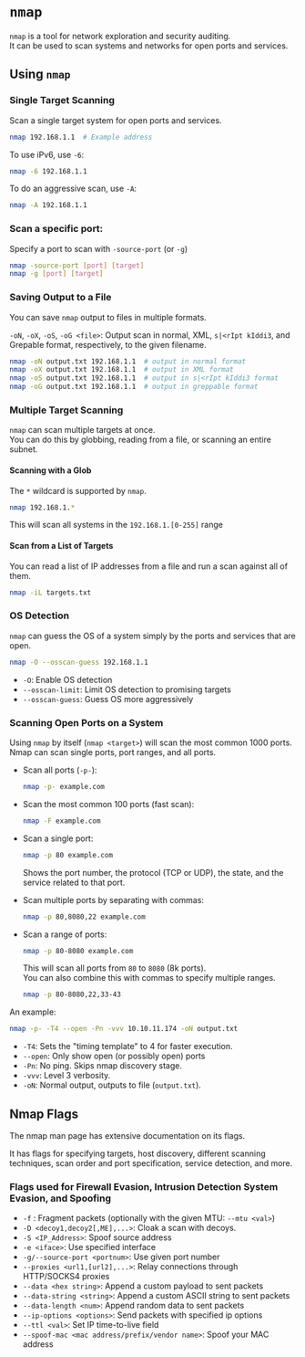 # `nmap`

`nmap` is a tool for network exploration and security auditing.  
It can be used to scan systems and networks for open ports and services.  


## Using `nmap`

### Single Target Scanning
Scan a single target system for open ports and services.  
```bash
nmap 192.168.1.1  # Example address
```
To use iPv6, use `-6`:
```bash
nmap -6 192.168.1.1
```
To do an aggressive scan, use `-A`:
```bash
nmap -A 192.168.1.1
```

### Scan a specific port:
Specify a port to scan with `-source-port` (or `-g`)
```bash
nmap -source-port [port] [target]
nmap -g [port] [target]
```

### Saving Output to a File
You can save `nmap` output to files in multiple formats. 

`-oN`, `-oX`, `-oS`, `-oG <file>`: Output scan in normal, XML, `s|<rIpt kIddi3`, and 
Grepable format, respectively, to the given filename.
```bash
nmap -oN output.txt 192.168.1.1  # output in normal format
nmap -oX output.txt 192.168.1.1  # output in XML format
nmap -oS output.txt 192.168.1.1  # output in s|<rIpt kIddi3 format
nmap -oG output.txt 192.168.1.1  # output in greppable format
```


### Multiple Target Scanning
`nmap` can scan multiple targets at once.  
You can do this by globbing, reading from a file, or scanning an entire subnet.  

#### Scanning with a Glob
The `*` wildcard is supported by `nmap`.  
```bash
nmap 192.168.1.*
```
This will scan all systems in the `192.168.1.[0-255]` range

#### Scan from a List of Targets
You can read a list of IP addresses from a file and run a scan against all of them.  
```bash
nmap -iL targets.txt
```

### OS Detection
`nmap` can guess the OS of a system simply by the ports and services that are open.  
```bash
nmap -O --osscan-guess 192.168.1.1
```

* `-O`: Enable OS detection
* `--osscan-limit`: Limit OS detection to promising targets
* `--osscan-guess`: Guess OS more aggressively


### Scanning Open Ports on a System
Using `nmap` by itself (`nmap <target>`) will scan the most common 1000 ports.  
Nmap can scan single ports, port ranges, and all ports.  

- Scan all ports (`-p-`): 
  ```bash
  nmap -p- example.com
  ```

- Scan the most common 100 ports (fast scan):
  ```bash
  nmap -F example.com
  ```

- Scan a single port:
  ```bash
  nmap -p 80 example.com
  ```
  Shows the port number, the protocol (TCP or UDP), the state, and the service
  related to that port.  

- Scan multiple ports by separating with commas:
  ```bash
  nmap -p 80,8080,22 example.com
  ```

- Scan a range of ports:
  ```bash
  nmap -p 80-8080 example.com
  ```
  This will scan all ports from `80` to `8080` (8k ports).  
  You can also combine this with commas to specify multiple ranges.  
  ```bash
  nmap -p 80-8080,22,33-43
  ```


An example:
```bash
nmap -p- -T4 --open -Pn -vvv 10.10.11.174 -oN output.txt
```

* `-T4`: Sets the "timing template" to 4 for faster execution.
* `--open`: Only show open (or possibly open) ports
* `-Pn`: No ping. Skips nmap discovery stage. 
* `-vvv`: Level 3 verbosity.  
* `-oN`: Normal output, outputs to file (`output.txt`).



## Nmap Flags

The nmap man page has extensive documentation on its flags.  

It has flags for specifying targets, host discovery, different scanning techniques,
scan order and port specification, service detection, and more.  

### Flags used for Firewall Evasion, Intrusion Detection System Evasion, and Spoofing
- `-f` : Fragment packets (optionally with the given MTU: `--mtu <val>`)
- `-D <decoy1,decoy2[,ME],...>`: Cloak a scan with decoys.  
- `-S <IP_Address>`: Spoof source address
- `-e <iface>`: Use specified interface
- `-g/--source-port <portnum>`: Use given port number
- `--proxies <url1,[url2],...>`: Relay connections through HTTP/SOCKS4 proxies
- `--data <hex string>`: Append a custom payload to sent packets
- `--data-string <string>`: Append a custom ASCII string to sent packets
- `--data-length <num>`: Append random data to sent packets
- `--ip-options <options>`: Send packets with specified ip options
- `--ttl <val>`: Set IP time-to-live field
- `--spoof-mac <mac address/prefix/vendor name>`: Spoof your MAC address

